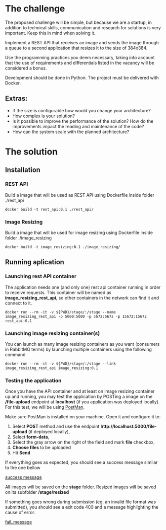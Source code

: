 # The challenge 
The proposed challenge will be simple, but because we are a startup, in addition to technical skills, 
communication and research for solutions is very important. Keep this in mind when solving it.

Implement a REST API that receives an image and sends the image through a queue to a second application 
that resizes it to the size of 384x384.

Use the programming practices you deem necessary, taking into account that the use of requirements and 
differentials listed in the vacancy will be considered a bonus.

Development should be done in Python. The project must be delivered with Docker.

## Extras:

- If the size is configurable how would you change your architecture?
- How complex is your solution?
- Is it possible to improve the performance of the solution? How do the improvements impact the reading 
and maintenance of the code?
- How can the system scale with the planned architecture?

# The solution 

## Installation

### REST API
Build a image that will be used as REST API using Dockerfile inside folder ./rest_api
```console
docker build -t rest_api:0.1 ./rest_api/
```

### Image Resizing
Build a image that will be used for image resizing using Dockerfile inside folder ./image_resizing
```console
docker build -t image_resizing:0.1 ./image_resizing/
```

## Running aplication

### Launching rest API container
The application needs one (and only one) rest api container running in order to receive requests.
This container will be named as **image_resizing_rest_api**, so other containers in the network can
find it and connect to it. 
```console
docker run --rm -it -v ${PWD}/stage/:/stage --name image_resizing_rest_api -p 5000:5000 -p 5672:5672 -p 15672:15672 rest_api:0.1
```

### Launching image resizing container(s)
You can launch as many image resizing containers as you want (consumers in RabbitMQ terms) by launching 
multiple containers using the following command
```console
docker run --rm -it -v ${PWD}/stage/:/stage --link image_resizing_rest_api image_resizing:0.1
```

### Testing the application

Once you have the API container and at least on image resizing container up and running, you may test the application
by POSTing a image on the **/file-upload** endpoint at **localhost** (if you application was deployed locally). 
For this test, we will be using [PostMan](https://www.postman.com/ "Postman website").

Make sure PostMan is installed on your machine. Open it and configure it to:

 1. Select **POST** method and use the endpoint **http://localhost:5000/file-upload** (if deployed locally),
 1. Select **form-data**, 
 1. Select the gray arrow on the right of the field and mark **file** checkbox,
 1. **Choose files** to be uploaded
 1. Hit **Send** 

If everything goes as expected, you should see a success message similar to the one bellow

[success message](./gfx/postman_success.jpg)

All images will be saved on the **stage** folder. Resized images will be saved on its subfolder **/stage/resized**

If something goes wrong during submission (eg. an invalid file format was submitted), you should see a exit code 400 and
a message highlighting the cause of error:

[fail_message](./gfx/postman_fail.jpg)

